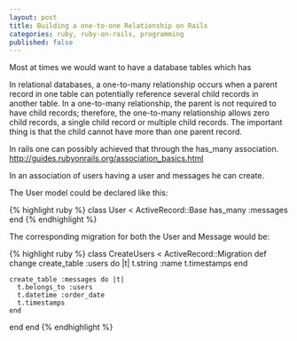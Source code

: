 ```yaml
---
layout: post
title: Building a one-to-one Relationship on Rails
categories: ruby, ruby-on-rails, programming
published: false
---
```


Most at times we would want to have a database tables which has  

In relational databases, a one-to-many relationship occurs when a parent record in one table can potentially reference several child records in another table. In a one-to-many relationship, the parent is not required to have child records; therefore, the one-to-many relationship allows zero child records, a single child record or multiple child records. The important thing is that the child cannot have more than one parent record.


In rails one can possibly achieved that through the has_many association. http://guides.rubyonrails.org/association_basics.html

In an association of users having a user and messages he can create.

The User model could be declared like this:

{% highlight ruby %}
class User < ActiveRecord::Base
	has_many :messages
end
{% endhighlight %}

The corresponding migration for both the User and Message would be:

{% highlight ruby %}
class CreateUsers < ActiveRecord::Migration
  def change
    create_table :users do |t|
      t.string :name
      t.timestamps
    end
 
    create_table :messages do |t|
      t.belongs_to :users
      t.datetime :order_date
      t.timestamps
    end
  end
end
{% endhighlight %}